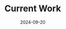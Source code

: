 ---
title: "Current Work"
date: 2024-09-20
draft: false
sections:
  - name: "🐳 Dockerization of Models 🐳"
    text: "One of our current initiatives involves containerizing key DAA models like CPlantBox and AgroC to enhance accessibility and deployment. These models are specifically built for Linux environment and it is always not straightforward for windows users. Using 🐳 Docker 🐳, we are creating flexible environments where models can run consistently across various systems. This process facilitates collaboration, reproducibility, and integration with other tools."
    list:
      - "**CPlantBox** with the GUI (using VNC for graphical interface) is now available in a 🐳 Docker 🐳 container. You can pull it using this command: `docker pull satraox/cplantbox-gui:tagname`."
      - "The **Jupyter** version of CPlantBox, for running examples directly in the browser, will soon be available at: `docker pull satraox/ cplantbox-jupyter:tagname`."
      - "**AgroC** is currently in the process of being ⚙️ containerized. This will help non-linux users to get started with this crop model."
    textPosition: "left"
    videos:
    - videoID: "UN6D1_cXeT8"  

  - name: "⚡ ParFlow-CPlantBox GPU Integration ⚡"
    text: "We are developing a performance-oriented coupling between ParFlow and CPlantBox to address computational bottlenecks in soil-water dynamics. Currently, the soil water flow calculations and Richards' equation solver in Plant Modeling represent the most time-consuming components of the simulation. By leveraging ParFlow's highly optimized GPU-accelerated Richards' solver, we aim to significantly reduce computation time while maintaining CPlantBox's detailed root architecture modeling. This coupling strategy allows us to offload the intensive soil-water calculations to GPU while keeping the efficient root growth algorithms of CPlantBox."
    list:
      - "Replacing CPlantBox's CPU-based Richards' solver with ParFlow's GPU-accelerated version to overcome current performance limitations."
      - "Developing an efficient interface to handle data exchange between CPlantBox's root architecture system and ParFlow's soil domain."
      - "Implementing smart synchronization mechanisms to minimize overhead between GPU soil calculations and CPU root growth updates."
      - "Creating benchmark scenarios to quantify performance improvements and computational speedup."
      - "Optimizing memory transfers between CPU and GPU to maintain efficiency gains from parallel execution."
    textPosition: "left"
  
  - name: "🔄 AgroC-CPlantBox Integration 🔄 "
    text: "We are currently updating AgroC to read root data generated by external sources or other modelling tools such as CPlantBox. This integration ensures that dynamic root growth information can directly influence soil and crop simulations in AgroC. Additionally, we are implementing an updated [sink](https://doi.org/10.1002/vzj2.20333) term in AgroC for more accurate water and nutrient flow modeling.The current implementation is relatively simple, so we are developing a more mechanistic sink term based on root hydraulic properties, which includes root conductivity data from CPlantBox. This loose coupling between the two models will significantly enhance their synergy, simulating more realistic root-soil interactions."
    list:
      - "Implementing a new mechanistic sink term in AgroC based on the parallel root model approach, incorporating variables such as K_r (radial root conductance), K_x (axial root conductance), and SUF (standard uptake fraction)."
      - "Integrating CPlantBox-generated dynamic root architecture data, including root length density (RLD) and root distribution, directly into AgroC's soil-water-plant simulations."
      - "Developing a bidirectional data exchange: AgroC provides soil water potential, nutrient availability, and temperature data to inform root growth in CPlantBox."
      - "Implementing alpha-supply functions and total supply factors in AgroC to represent maximal water uptake under varying soil conditions."
    image: "images/agroc_anim.gif"
    imageWidth: "682px"
    imageHeight: "532px"
    textPosition: "top"
  
  - name: "🤖 Custom GPT Development 💬"
    text: "In support of project-wide accessibility, we are building custom GPT models to offer on-demand assistance for researchers and collaborators. While our current GPT models are available to ChatGPT Plus subscribers, we recognize the need for more inclusive access. In response, we are exploring open-source alternatives, such as LLaMA-based models, to make these tools freely accessible to all researchers and students. Currently, the Digital Agricultural Avatar GPT provides project-wide support, while the CPlantBox-specific GPT assists with questions around that this particular model. These tools are designed to increase engagement and streamline user interactions. We have plans to develop GPT's for other models too"
    list:
      - "Explore our **Project-wide DAA GPT**: [DigiAg Avatar](https://chatgpt.com/g/g-I77d6CXPz-digiag-avatar)"
      - "Explore our **CPlantBox GPT**: [CPlantBox GPT](https://chatgpt.com/g/g-8mNccFahG-cplantbox)"
      - "Future plans include developing similar tools for our other models, prioritizing open accessibility."
    textPosition: "top"

  - name: "📡 Exploring New Model Integrations🌀"
    text: "We are investigating potential integrations of radiative transfer models, such as **SCOPE**, with CPlantBox. This integration will allow for simulations of how root zone processes influence remote sensing data, particularly in capturing spectral signatures from aboveground vegetation. By linking models like CPlantBox with SCOPE, we aim to bridge the gap between root zone activity and remote sensing applications."
    textPosition: "left"

  - name: "🖥️ Graphical User Interface ⚙️"
    text: "We are developing a **Graphical User Interface (GUI)** for easier manipulation of input files needed for AgroC. Our aim is to make it easier for users to set up simulations and explore various crop scenarios efficiently. Our ultimate aim is to run AgroC through this **GUI** and interpret simulation results"
    textPosition: "left"
    image: "images/agroc_gui.png"
    imageWidth: "797px"
    imageHeight: "821px"
    textPosition: "top"
---